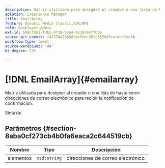 ```yaml
---
description: Matriz utilizada para designar al creador o una lista de hasta cinco direcciones de correo electrónico para recibir la notificación de confirmación.
solution: Experience Manager
title: EmailArray
feature: Dynamic Media Classic,SDK/API
role: Developer,Admin
exl-id: 599cf951-f3b2-4f39-bca4-0c18784f7d56
source-git-commit: f42378a20b58e4c5ebc961c6526d7cecabc2ae38
workflow-type: tm+mt
source-wordcount: '49'
ht-degree: 12%

---
```


# [!DNL EmailArray]{#emailarray}

Matriz utilizada para designar al creador o una lista de hasta cinco direcciones de correo electrónico para recibir la notificación de confirmación.

Sintaxis

## Parámetros {#section-8aba0cf273cb4b0fa6eaca2c644519cb}

| Nombre | Tipo | Descripción |
|---|---|---|
| elementos | `xsd:string` | direcciones de correo electrónico. |

